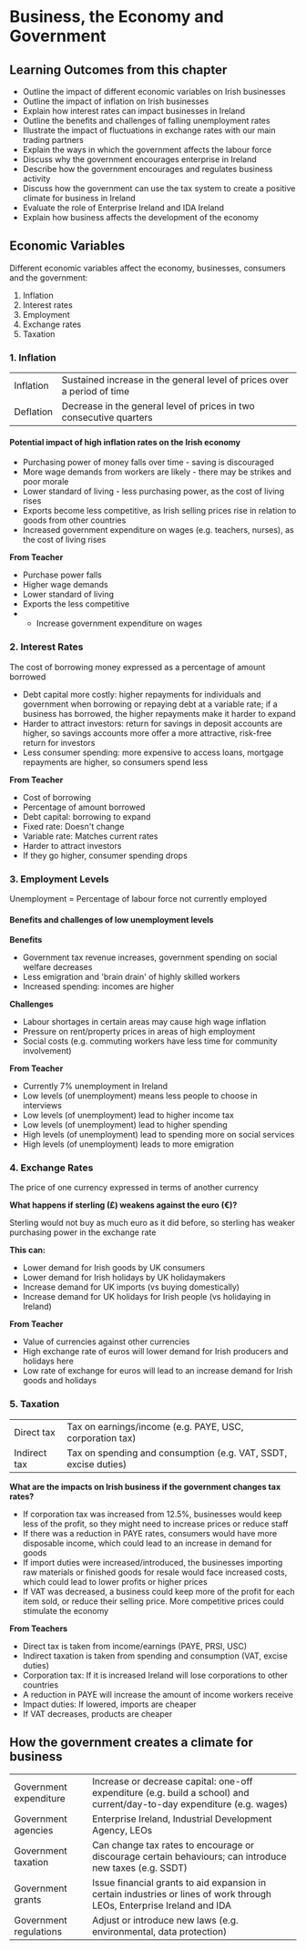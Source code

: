 # Business, the Economy and Government

## Learning Outcomes from this chapter

- Outline the impact of different economic variables on Irish businesses
- Outline the impact of inflation on Irish businesses
- Explain how interest rates can impact businesses in Ireland
- Outline the benefits and challenges of falling unemployment rates
- Illustrate the impact of fluctuations in exchange rates with our main trading partners
- Explain the ways in which the government affects the labour force
- Discuss why the government encourages enterprise in Ireland
- Describe how the government encourages and regulates business activity
- Discuss how the government can use the tax system to create a positive climate for business in Ireland
- Evaluate the role of Enterprise Ireland and IDA Ireland
- Explain how business affects the development of the economy

## Economic Variables

Different economic variables affect the economy, businesses, consumers and the government:

1. Inflation
2. Interest rates
3. Employment
4. Exchange rates
5. Taxation

### 1. Inflation

| | |
|-|-|
| Inflation | Sustained increase in the general level of prices over a period of time |
| Deflation | Decrease in the general level of prices in two consecutive quarters |

#### Potential impact of high inflation rates on the Irish economy

- Purchasing power of money falls over time - saving is discouraged
- More wage demands from workers are likely - there may be strikes and poor morale
- Lower standard of living - less purchasing power, as the cost of living rises
- Exports become less competitive, as Irish selling prices rise in relation to goods from other countries
- Increased government expenditure on wages (e.g. teachers, nurses), as the cost of living rises

**From Teacher**

- Purchase power falls
- Higher wage demands
- Lower standard of living
- Exports the less competitive
- * Increase government expenditure on wages

### 2. Interest Rates

The cost of borrowing money expressed as a percentage of amount borrowed

- Debt capital more costly: higher repayments for individuals and government when borrowing or repaying debt at a variable rate; if a business has borrowed, the higher repayments make it harder to expand
- Harder to attract investors: return for savings in deposit accounts are higher, so savings accounts more offer a more attractive, risk-free return for investors
- Less consumer spending: more expensive to access loans, mortgage repayments are higher, so consumers spend less

**From Teacher**

- Cost of borrowing
- Percentage of amount borrowed
- Debt capital: borrowing to expand
- Fixed rate: Doesn't change
- Variable rate: Matches current rates
- Harder to attract investors
- If they go higher, consumer spending drops

### 3. Employment Levels

Unemployment = Percentage of labour force not currently employed

#### Benefits and challenges of low unemployment levels

**Benefits**

- Government tax revenue increases, government spending on social welfare decreases
- Less emigration and 'brain drain' of highly skilled workers
- Increased spending: incomes are higher

**Challenges**

- Labour shortages in certain areas may cause high wage inflation
- Pressure on rent/property prices in areas of high employment
- Social costs (e.g. commuting workers have less time for community involvement)

**From Teacher**

- Currently 7% unemployment in Ireland
- Low levels (of unemployment) means less people to choose in interviews
- Low levels (of unemployment) lead to higher income tax
- Low levels (of unemployment) lead to higher spending 
- High levels (of unemployment) lead to spending more on social services
- High levels (of unemployment) leads to more emigration

### 4. Exchange Rates

The price of one currency expressed in terms of another currency

**What happens if sterling (£) weakens against the euro (€)?**

Sterling would not buy as much euro as it did before, so sterling has weaker purchasing power in the exchange rate

**This can:**

- Lower demand for Irish goods by UK consumers
- Lower demand for Irish holidays by UK holidaymakers
- Increase demand for UK imports (vs buying domestically)
- Increase demand for UK holidays for Irish people (vs holidaying in Ireland)

**From Teacher**

- Value of currencies against other currencies
- High exchange rate of euros will lower demand for Irish producers and holidays here
- Low rate of exchange for euros will lead to an increase demand for Irish goods and holidays

### 5. Taxation

| | |
|-|-|
| Direct tax | Tax on earnings/income (e.g. PAYE, USC, corporation tax) |
| Indirect tax | Tax on spending and consumption (e.g. VAT, SSDT, excise duties) |

**What are the impacts on Irish business if the government changes tax rates?**

- If corporation tax was increased from 12.5%, businesses would keep less of the profit, so they might need to increase prices or reduce staff
- If there was a reduction in PAYE rates, consumers would have more disposable income, which could lead to an increase in demand for goods
- If import duties were increased/introduced, the businesses importing raw materials or finished goods for resale would face increased costs, which could lead to lower profits or higher prices
- If VAT was decreased, a business could keep more of the profit for each item sold, or reduce their selling price. More competitive prices could stimulate the economy

**From Teachers**

- Direct tax is taken from income/earnings (PAYE, PRSI, USC)
- Indirect taxation is taken from spending and consumption (VAT, excise duties)
- Corporation tax: If it is increased Ireland will lose corporations to other countries
- A reduction in PAYE will increase the amount of income workers receive
- Impact duties: If lowered, imports are cheaper
- If VAT decreases, products are cheaper

## How the government creates a climate for business

| | |
|-|-|
| Government expenditure | Increase or decrease capital: one-off expenditure (e.g. build a school) and current/day-to-day expenditure (e.g. wages) |
| Government agencies | Enterprise Ireland, Industrial Development Agency, LEOs |
| Government taxation | Can change tax rates to encourage or discourage certain behaviours; can introduce new taxes (e.g. SSDT) |
| Government grants | Issue financial grants to aid expansion in certain industries or lines of work through LEOs, Enterprise Ireland and IDA |
| Government regulations | Adjust or introduce new laws (e.g. environmental, data protection) |

